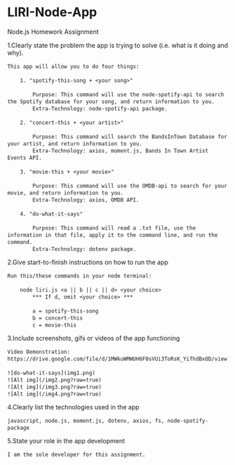 # LIRI-Node-App
Node.js Homework Assignment


1.Clearly state the problem the app is trying to solve (i.e. what is it doing and why).

    This app will allow you to do four things:

        1. "spotify-this-song + <your song>"

            Purpose: This command will use the node-spotify-api to search the Spotify database for your song, and return information to you.
            Extra-Technology: node-spotify-api package.

        2. "concert-this + <your artist>"

            Purpose: This command will search the BandsInTown Database for your artist, and return information to you.
            Extra-Technology: axios, moment.js, Bands In Town Artist Events API.

        3. "movie-this + <your movie>"

            Purpose: This command will use the OMDB-api to search for your movie, and return information to you.
            Extra-Technology: axios, OMDB API.

        4. "do-what-it-says"

            Purpose: This command will read a .txt file, use the information in that file, apply it to the command line, and run the command.
            Extra-Technology: dotenv package.


2.Give start-to-finish instructions on how to run the app

    Run this/these commands in your node terminal:

        node liri.js <a || b || c || d> <your choice>
            *** If d, omit <your choice> ***

            a = spotify-this-song
            b = concert-this
            c = movie-this


3.Include screenshots, gifs or videos of the app functioning

    Video Demonstration: https://drive.google.com/file/d/1MWkuWMWUH6F0sVUi3ToRsK_YifhdBxOD/view

    ![do-what-it-says](img1.png)
    ![Alt img](/img2.png?raw=true)
    ![Alt img](/img3.png?raw=true)
    ![Alt img](/img4.png?raw=true)


4.Clearly list the technologies used in the app

    javascript, node.js, moment.js, dotenv, axios, fs, node-spotify-package


5.State your role in the app development

    I am the sole developer for this assignment.